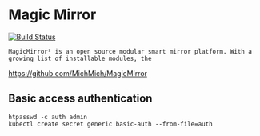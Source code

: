 # Magic Mirror

[![Build Status](https://jenkins.tino.sh/buildStatus/icon?job=k8s.magic.mirror%2Fmaster)](https://jenkins.tino.sh/job/k8s.magic.mirror/job/master/)


```
MagicMirror² is an open source modular smart mirror platform. With a growing list of installable modules, the
```

https://github.com/MichMich/MagicMirror


## Basic access authentication

```
htpasswd -c auth admin
kubectl create secret generic basic-auth --from-file=auth
```
